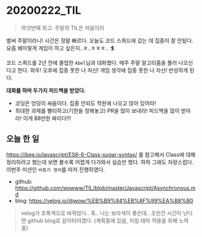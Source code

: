 # 20200222_TIL

> 여섯번째 회고: 주말의 TIL은 처음이라

 벌써 주말이라니! 시간은 정말 빠르다. 오늘도 코드 스쿼드에 갔는 데 집중이 잘 안됬다. 요즘 왜이렇게 게임이 하고 싶은지..ㅎ..ㅎㅎㅎ.. :surfer:   
 
 코드 스쿼드를 2년 전에 졸업한 `Abel`님과 대화했다. 매주 주말 알고리즘을 풀러 나오신다고 한다. 와우! 오후에 집중 못한 나 자신! 게임 생각에 집중 못한 나 자신! 반성하게 된다.  

**대화를 하며 두가지 피드백을 받았다.**  
- 코딩은 엉덩이 싸움이다. 집중 안되도 학원에 나오고 앉아 있어라!  
- 최대한 과제를 빨리하고(기한을 정해놓고) PR을 많이 보내라! 피드백을 많이 받아라! 이게 88만원 짜리다!!!   

 
 
 
## 오늘 한 일
 https://jbee.io/javascript/ES6-6-Class-sugar-syntax/ 를 참고해서 Class에 대해 정리하려고 했는데 보면 볼수록 어렵게 다가와서 실습만 했다. 하하 그래도 자랑스럽다.  
이번주 미션인 `비동기 정리`를 마저 진행하였다.  
- github: https://github.com/wowww/TIL/blob/master/Javascript/Asynchronous.md  
- blog: https://velog.io/@wow/%EB%B9%84%EB%8F%99%EA%B8%B0  

> velog가 초록색으로 바뀌었다.. 흑.. 나는 보라색이 좋은데.. 조만간 시간이 난다면 github blog로 갈아타야겠다. (계획중에 있음, 지킬 테마 적용을 위해 노력 중)
